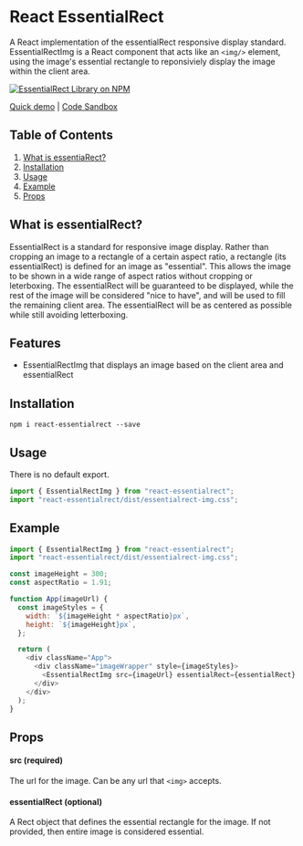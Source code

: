 # React EssentialRect

A React implementation of the essentialRect responsive display standard. EssentialRectImg is a React component that acts like an `<img/>` element, using the image's essential rectangle to reponsiviely display the image within the client area.

[![EssentialRect Library on NPM](https://img.shields.io/npm/v/react-essentialrect.svg)](https://www.npmjs.com/package/react-essentialrect)

[Quick demo](https://www.essentialrect.com) |
[Code Sandbox](https://codesandbox.io/s/sharp-forest-lm1h2)

## Table of Contents

1. [What is essentiaRect?](#about)
2. [Installation](#installation)
3. [Usage](#usage)
4. [Example](#example)
5. [Props](#props)

## What is essentialRect?

EssentialRect is a standard for responsive image display. Rather than cropping an image to a rectangle of a certain aspect ratio, a rectangle (its essentialRect) is defined for an image as "essential". This allows the image to be shown in a wide range of aspect ratios without cropping or leterboxing. The essentialRect will be guaranteed to be displayed, while the rest of the image will be considered "nice to have", and will be used to fill the remaining client area. The essentialRect will be as centered as possible while still avoiding letterboxing.

## Features

- EssentialRectImg that displays an image based on the client area and essentialRect

## Installation


```
npm i react-essentialrect --save
```

## Usage

There is no default export.  

```js
import { EssentialRectImg } from "react-essentialrect";
import "react-essentialrect/dist/essentialrect-img.css";
```

## Example

```js
import { EssentialRectImg } from "react-essentialrect";
import "react-essentialrect/dist/essentialrect-img.css";

const imageHeight = 300;
const aspectRatio = 1.91;

function App(imageUrl) {
  const imageStyles = {
    width: `${imageHeight * aspectRatio}px`,
    height: `${imageHeight}px`,
  };

  return (
    <div className="App">
      <div className="imageWrapper" style={imageStyles}>
        <EssentialRectImg src={imageUrl} essentialRect={essentialRect} />
      </div>
    </div>
  );
}
```

## Props

#### src (required)

The url for the image.  Can be any url that `<img>` accepts.

#### essentialRect (optional)

A Rect object that defines the essential rectangle for the image.  If not provided, then entire image is considered essential.

